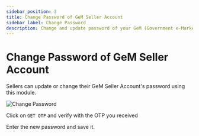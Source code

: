 ```yaml
---
sidebar_position: 3
title: Change Password of GeM Seller Account
sidebar_label: Change Password
description: Change and update password of your GeM (Government e-Marketplace) seller Account
---
```


# Change Password of GeM Seller Account
Sellers can update or change their GeM Seller Account's password using this module.

![Change Password](/img/doc/change-password.jpg)

Click on `GET OTP` and verify with the OTP you received

Enter the new password and save it.
